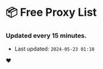 # :package: Free Proxy List
### Updated every 15 minutes.

- Last updated: `2024-05-23 01:10`

:heart:
